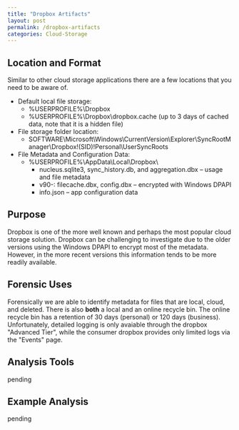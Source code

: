 ```yaml
---
title: "Dropbox Artifacts"
layout: post
permalink: /dropbox-artifacts
categories: Cloud-Storage
---
```

## Location and Format

Similar to other cloud storage applications there are a few locations that you need to be aware of.

- Default local file storage:
    - %USERPROFILE%\Dropbox
    - %USERPROFILE%\Dropbox\dropbox.cache (up to 3 days of cached data, note that it is a hidden file)
- File storage folder location:
    - SOFTWARE\Microsoft\Windows\CurrentVersion\Explorer\SyncRootManager\Dropbox!(SID)!Personal\UserSyncRoots
- File Metadata and Configuration Data:
    - %USERPROFILE%\AppData\Local\Dropbox\
        - nucleus.sqlite3, sync_history.db, and aggregation.dbx – usage and file metadata
        - v90-: filecache.dbx, config.dbx – encrypted with Windows DPAPI
        - info.json – app configuration data

## Purpose

Dropbox is one of the more well known and perhaps the most popular cloud storage solution. Dropbox can be challenging to investigate due to the older versions using the Windows DPAPI to encrypt most of the metadata. However, in the more recent versions this information tends to be more readily available.

## Forensic Uses

Forensically we are able to identify metadata for files that are local, cloud, and deleted. There is also **both** a local and an online recycle bin. The online recycle bin has a retention of 30 days (personal) or 120 days (business). Unfortunately, detailed logging is only avaiable through the dropbox "Advanced Tier", while the consumer dropbox provides only limited logs via the "Events" page.

## Analysis Tools 

pending

## Example Analysis

pending